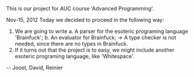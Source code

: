 This is our project for AUC course 'Advanced Programming'.Nov-15, 2012Today we decided to proceed in the following way:1) We are going to write    a. A parser for the esoteric programing language 'Brainfuck';    b. An evaluator for Brainfuck;    -> A type checker is not needed, since there are no types in Brainfuck.2) If it turns out that the project is to easy, we might include another esoteric programing language, like 'Whitespace'.-- Joost, David, Reinier